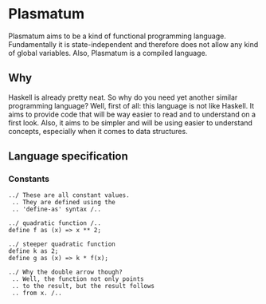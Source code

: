 # Plasmatum
Plasmatum aims to be a kind of functional programming language. Fundamentally it is state-independent
and therefore does not allow any kind of global variables. Also, Plasmatum is a compiled language.

## Why
Haskell is already pretty neat. So why do you need yet another similar programming language?
Well, first of all: this language is not like Haskell. It aims to provide code that will be way
easier to read and to understand on a first look. Also, it aims to be simpler and will be using
easier to understand concepts, especially when it comes to data structures.

## Language specification
### Constants
```plsm
../ These are all constant values.
 .. They are defined using the
 .. 'define-as' syntax /..

../ quadratic function /..
define f as (x) => x ** 2;

../ steeper quadratic function
define k as 2;
define g as (x) => k * f(x);

../ Why the double arrow though?
 .. Well, the function not only points
 .. to the result, but the result follows
 .. from x. /..
```


